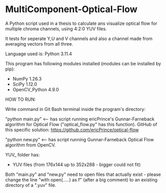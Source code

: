 # MultiComponent-Optical-Flow
A Python script used in a thesis to calculate ans visualize optical flow for multiple chroma channels, using 4:2:0 YUV files.

It tests for seperate Y,U and V channels and also a channel made from averaging vectors from all three.

Language used is:
Python 3.11.4

This program has following modules installed (modules can be installed by pip):
- NumPy 1.26.3
- SciPy 1.12.0
- OpenCV_Python 4.9.0

HOW TO RUN:

Write command in Git Bash terminal inside the program's directory:

"python main.py" <-- has script running ericPrince's Gunnar-Farneback algorithm for Optical Flow ("optical_flow.py" has this function). 
GitHub of this specific solution: https://github.com/ericPrince/optical-flow 

"python new.py" <-- has script running Gunnar-Farneback Optical Flow algorithm from OpenCV.


YUV_ folder has:
- YUV files (from 176x144 up to 352x288 - bigger could not fit)

Both "main.py" and "new.py" need to open files that actually exist -
please change the line "with open(.....) as f" (after a big comment) to an existing directory of a ".yuv" file.
